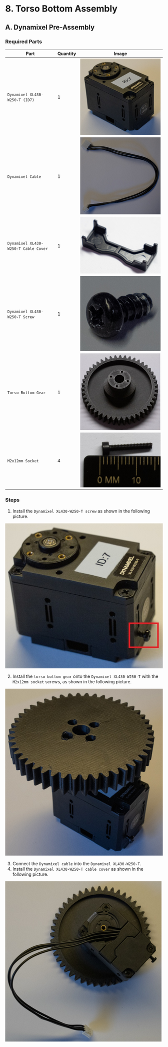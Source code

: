 # 8. Torso Bottom Assembly

## A. Dynamixel Pre-Assembly
### Required Parts
| Part                                 | Quantity | Image                                                                                      |
| ------------------------------------ | -------- | ------------------------------------------------------------------------------------------ |
| `Dynamixel XL430-W250-T (ID7)`       | 1        | ![Dynamixel XL430-W250-T](images/electronics/XL430-W250-T%20ID7.jpg)                       |
| `Dynamixel Cable`                    | 1        | ![Dynamixel Cable](images/electronics/dynamixel%20cable.jpg)                               |
| `Dynamixel XL430-W250-T Cable Cover` | 1        | ![Dynamixel XL430-W250-T Cable Cover](images/electronics/XL430-W250-T%20cable%20cover.jpg) |
| `Dynamixel XL430-W250-T Screw`       | 1        | ![Dynamixel XL430-W250-T Screw](images/hardware/Dynamixel%20screw.jpg)                     |
| `Torso Bottom Gear`                  | 1        | ![Torso Bottom Gear](images/3d%20printed%20parts/torso%20bottom%20gear%201.jpg)            |
| `M2x12mm Socket`                     | 4        | ![M2x12mm Socket](images/hardware/M2x12mm%20socket.jpg)                                    |

### Steps
1. Install the `Dynamixel XL430-W250-T screw` as shown in the following picture. 

![Dynamixel Screw](images/assembly/08A%20dynamixel%20screw.jpg)

2. Install the `torso bottom gear` onto the `Dynamixel XL430-W250-T` with the `M2x12mm socket` screws, as shown in the following picture. 

![Dynamixel Gear](images/assembly/08A%20dynamixel%20gear.jpg)

3. Connect the `Dynamixel cable` into the `Dynamixel XL430-W250-T`.
4. Install the `Dynamixel XL430-W250-T cable cover` as shown in the following picture.

![Dynamixel Cable](images/assembly/08A%20dynamixel%20cable.jpg)

